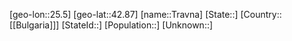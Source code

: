 ﻿---
location: [42.87,25.5]
mapzoom: [7,12] 
mapmarker: city 
type: City
tags:
- geo/City


SpocWebEntityId: 34951
isDeleted: false
confidential: public

---
[geo-lon::25.5]
[geo-lat::42.87]
[name::Travna]
[State::]
[Country::[[Bulgaria]]]
[StateId::]
[Population::]
[Unknown::]

